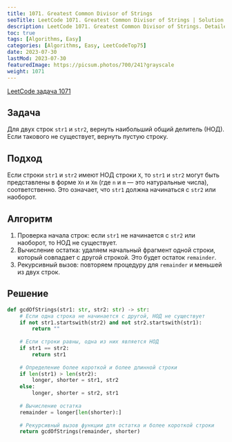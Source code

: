 ```yaml
---
title: 1071. Greatest Common Divisor of Strings
seoTitle: LeetCode 1071. Greatest Common Divisor of Strings | Solution in Python
description: LeetCode 1071. Greatest Common Divisor of Strings. Detailed Problem Analysis.
toc: true
tags: [Algorithms, Easy]
categories: [Algorithms, Easy, LeetCodeTop75]
date: 2023-07-30
lastMod: 2023-07-30
featuredImage: https://picsum.photos/700/241?grayscale
weight: 1071
---
```


[LeetCode задача 1071](https://leetcode.com/problems/greatest-common-divisor-of-strings/)

## Задача

Для двух строк `str1` и `str2`, вернуть наибольший общий делитель (НОД). Если такового не существует, вернуть пустую строку.

## Подход

Если строки `str1` и `str2` имеют НОД строки `X`, то `str1` и `str2` могут быть представлены в форме `Xn` и `Xm` (где `n` и `m` — это натуральные числа), соответственно. Это означает, что `str1` должна начинаться с `str2` или наоборот.

## Алгоритм

1. Проверка начала строк: если `str1` не начинается с `str2` или наоборот, то НОД не существует.
2. Вычисление остатка: удаляем начальный фрагмент одной строки, который совпадает с другой строкой. Это будет остаток `remainder`.
3. Рекурсивный вызов: повторяем процедуру для `remainder` и меньшей из двух строк.

## Решение

```python
def gcdOfStrings(str1: str, str2: str) -> str:
    # Если одна строка не начинается с другой, НОД не существует
    if not str1.startswith(str2) and not str2.startswith(str1):
        return ""
    
    # Если строки равны, одна из них является НОД
    if str1 == str2:
        return str1
    
    # Определение более короткой и более длинной строки
    if len(str1) > len(str2):
        longer, shorter = str1, str2
    else:
        longer, shorter = str2, str1
    
    # Вычисление остатка
    remainder = longer[len(shorter):]
    
    # Рекурсивный вызов функции для остатка и более короткой строки
    return gcdOfStrings(remainder, shorter)
```
